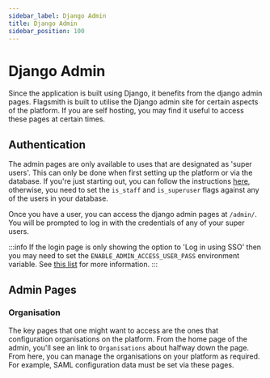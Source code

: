 ```yaml
---
sidebar_label: Django Admin
title: Django Admin
sidebar_position: 100
---
```


# Django Admin

Since the application is built using Django, it benefits from the django admin pages. Flagsmith is built to utilise the
Django admin site for certain aspects of the platform. If you are self hosting, you may find it useful to access these
pages at certain times.

## Authentication

The admin pages are only available to uses that are designated as 'super users'. This can only be done when first
setting up the platform or via the database. If you're just starting out, you can follow the instructions
[here](/deployment/hosting/locally-api#Initialising), otherwise, you need to set the `is_staff` and `is_superuser` flags
against any of the users in your database.

Once you have a user, you can access the django admin pages at `/admin/`. You will be prompted to log in with the
credentials of any of your super users.

:::info If the login page is only showing the option to 'Log in using SSO' then you may need to set the
`ENABLE_ADMIN_ACCESS_USER_PASS` environment variable. See
[this list](http://localhost:3000/deployment/hosting/locally-api#application-environment-variables) for more
information. :::

## Admin Pages

### Organisation

The key pages that one might want to access are the ones that configuration organisations on the platform. From the home
page of the admin, you'll see an link to `Organisations` about halfway down the page. From here, you can manage the
organisations on your platform as required. For example, SAML configuration data must be set via these pages.
